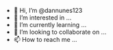 - 👋 Hi, I’m @dannunes123
- 👀 I’m interested in ...
- 🌱 I’m currently learning ...
- 💞️ I’m looking to collaborate on ...
- 📫 How to reach me ...

<!---
dannunes123/dannunes123 is a ✨ special ✨ repository because its `README.md` (this file) appears on your GitHub profile.
You can click the Preview link to take a look 
